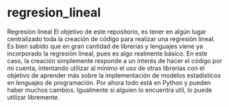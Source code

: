 # regresion_lineal
Regresión lineal
El objetivo de este repositorio, es tener en algún lugar centralizado toda la creación de código para realizar una regresión lineal. Es bien sabido que en gran cantidad de librerías y lenguajes viene ya incorporado la regresión lineal, pues es algo realmente básico. En este caso, la creación simplemente responde a un interés de hacer el código por mi cuenta, intentando utilizar al mínimo el uso de otras librerías con el objetivo de aprender más sobre la implementación de modelos estadísticos en lenguajes de programación. Por ahora todo está en Python y pueden haber muchos cambios.
Igualmente si alguien lo encuentra util, lo puede utilizar libremente.
